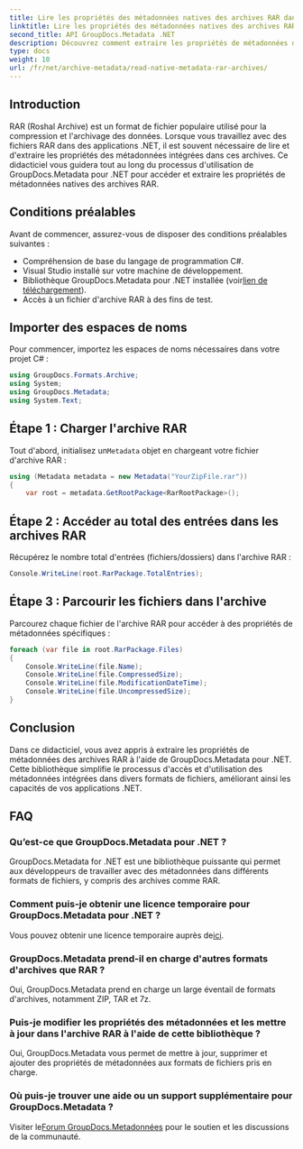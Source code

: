 ```yaml
---
title: Lire les propriétés des métadonnées natives des archives RAR dans .NET
linktitle: Lire les propriétés des métadonnées natives des archives RAR dans .NET
second_title: API GroupDocs.Metadata .NET
description: Découvrez comment extraire les propriétés de métadonnées des archives RAR à l'aide de GroupDocs.Metadata pour .NET en C#. Explorez les détails des fichiers sans effort.
type: docs
weight: 10
url: /fr/net/archive-metadata/read-native-metadata-rar-archives/
---
```

## Introduction
RAR (Roshal Archive) est un format de fichier populaire utilisé pour la compression et l'archivage des données. Lorsque vous travaillez avec des fichiers RAR dans des applications .NET, il est souvent nécessaire de lire et d'extraire les propriétés des métadonnées intégrées dans ces archives. Ce didacticiel vous guidera tout au long du processus d'utilisation de GroupDocs.Metadata pour .NET pour accéder et extraire les propriétés de métadonnées natives des archives RAR.
## Conditions préalables

Avant de commencer, assurez-vous de disposer des conditions préalables suivantes :
- Compréhension de base du langage de programmation C#.
- Visual Studio installé sur votre machine de développement.
-  Bibliothèque GroupDocs.Metadata pour .NET installée (voir[lien de téléchargement](https://releases.groupdocs.com/metadata/net/)).
- Accès à un fichier d'archive RAR à des fins de test.

## Importer des espaces de noms
Pour commencer, importez les espaces de noms nécessaires dans votre projet C# :
```csharp
using GroupDocs.Formats.Archive;
using System;
using GroupDocs.Metadata;
using System.Text;
```

## Étape 1 : Charger l'archive RAR
 Tout d'abord, initialisez un`Metadata` objet en chargeant votre fichier d'archive RAR :
```csharp
using (Metadata metadata = new Metadata("YourZipFile.rar"))
{
    var root = metadata.GetRootPackage<RarRootPackage>();
```
## Étape 2 : Accéder au total des entrées dans les archives RAR
Récupérez le nombre total d'entrées (fichiers/dossiers) dans l'archive RAR :
```csharp
Console.WriteLine(root.RarPackage.TotalEntries);
```
## Étape 3 : Parcourir les fichiers dans l'archive
Parcourez chaque fichier de l'archive RAR pour accéder à des propriétés de métadonnées spécifiques :
```csharp
foreach (var file in root.RarPackage.Files)
{
    Console.WriteLine(file.Name);
    Console.WriteLine(file.CompressedSize);
    Console.WriteLine(file.ModificationDateTime);
    Console.WriteLine(file.UncompressedSize);
}
```

## Conclusion
Dans ce didacticiel, vous avez appris à extraire les propriétés de métadonnées des archives RAR à l'aide de GroupDocs.Metadata pour .NET. Cette bibliothèque simplifie le processus d'accès et d'utilisation des métadonnées intégrées dans divers formats de fichiers, améliorant ainsi les capacités de vos applications .NET.

## FAQ
### Qu’est-ce que GroupDocs.Metadata pour .NET ?
GroupDocs.Metadata for .NET est une bibliothèque puissante qui permet aux développeurs de travailler avec des métadonnées dans différents formats de fichiers, y compris des archives comme RAR.
### Comment puis-je obtenir une licence temporaire pour GroupDocs.Metadata pour .NET ?
 Vous pouvez obtenir une licence temporaire auprès de[ici](https://purchase.groupdocs.com/temporary-license/).
### GroupDocs.Metadata prend-il en charge d'autres formats d'archives que RAR ?
Oui, GroupDocs.Metadata prend en charge un large éventail de formats d'archives, notamment ZIP, TAR et 7z.
### Puis-je modifier les propriétés des métadonnées et les mettre à jour dans l'archive RAR à l'aide de cette bibliothèque ?
Oui, GroupDocs.Metadata vous permet de mettre à jour, supprimer et ajouter des propriétés de métadonnées aux formats de fichiers pris en charge.
### Où puis-je trouver une aide ou un support supplémentaire pour GroupDocs.Metadata ?
 Visiter le[Forum GroupDocs.Metadonnées](https://forum.groupdocs.com/c/metadata/14) pour le soutien et les discussions de la communauté.